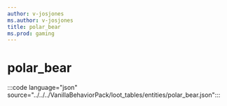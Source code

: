 ```yaml
---
author: v-josjones
ms.author: v-josjones
title: polar_bear
ms.prod: gaming
---
```


# polar_bear 

:::code language="json" source="../../../VanillaBehaviorPack/loot_tables/entities/polar_bear.json":::